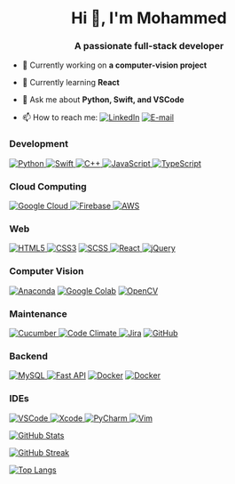 <h1 align="center">Hi 👋, I'm Mohammed</h1>
<h3 align="center">A passionate full-stack developer</h3>

<p> <img style="display:none;" src="https://komarev.com/ghpvc/?username=aljaroudi&label=Profile%20views&color=0e75b6&style=flat" alt="aljaroudi" /> </p>

- 🔭 Currently working on **a computer-vision project**

- 🌱 Currently learning **React**

- 💬 Ask me about **Python, Swift, and VSCode**

- 📫 How to reach me: [<img alt="LinkedIn" src="https://img.shields.io/badge/LinkedIn-%230077B5.svg?&style=for-the-badge&logo=linkedin&logoColor=white">](https://www.linkedin.com/in/aljaroudi/) [<img alt="E-mail" src="https://img.shields.io/badge/e--mail-D14836?style=for-the-badge&logo=gmail&logoColor=white">](mailto:73927882+aljaroudi@users.noreply.github.com)

<h3>Development</h3>
<p>
  <a href="#"><img alt="Python" src="https://img.shields.io/badge/python-%2314354C.svg?&style=for-the-badge&logo=python&logoColor=white"> </a>
  <a href="#"><img alt="Swift" src="https://img.shields.io/badge/swift-%23FA7343.svg?&style=for-the-badge&logo=swift&logoColor=white"> </a>
  <a href="#"><img alt="C++" src="https://img.shields.io/badge/c++-%2300599C.svg?&style=for-the-badge&logo=c%2B%2B&ogoColor=white"> </a>
  <a href="#"><img alt="JavaScript" src="https://img.shields.io/badge/javascript-%23323330.svg?&style=for-the-badge&logo=javascript&logoColor=%23F7DF1E"> </a>
  <a href="#"><img alt="TypeScript" src="https://img.shields.io/badge/typescript-%23007ACC.svg?&style=for-the-badge&logo=typescript&logoColor=white"></a>
</p>

<h3>Cloud Computing</h3>
<p>
  <a href="#"><img alt="Google Cloud" src="https://img.shields.io/badge/Google_Cloud-%234285F4.svg?&style=for-the-badge&logo=google-cloud&logoColor=white"> </a>
  <a href="#"><img alt="Firebase" src="https://img.shields.io/badge/firebase-%23039BE5.svg?&style=for-the-badge&logo=firebase"> </a>
  <a href="#"><img alt="AWS" src="https://img.shields.io/badge/AWS-%23FF9900.svg?&style=for-the-badge&logo=amazon-aws&logoColor=white"></a>
</p>

<h3>Web</h3>
<p> 
  <a href="#"><img alt="HTML5" src="https://img.shields.io/badge/html-%23E34F26.svg?&style=for-the-badge&logo=html5&logoColor=white"> </a>
  <a href="#"><img alt="CSS3" src="https://img.shields.io/badge/css-%231572B6.svg?&style=for-the-badge&logo=css3&logoColor=white"/></a>
  <a href="#"><img alt="SCSS" src="https://img.shields.io/badge/SCSS-hotpink.svg?&style=for-the-badge&logo=SASS&logoColor=white"> </a>
  <a href="#"><img alt="React" src="https://img.shields.io/badge/react-%2320232a.svg?&style=for-the-badge&logo=react&logoColor=%2361DAFB"> </a>
  <a href="#"><img alt="jQuery" src="https://img.shields.io/badge/jquery-%230769AD.svg?&style=for-the-badge&logo=jquery&logoColor=white"></a>
</p>

<h3>Computer Vision</h3>
<p>
  <a href="#"><img alt="Anaconda" src="https://img.shields.io/badge/CONDA-%2344A833.svg?&style=for-the-badge&logo=Anaconda&logoColor=white"></a>
  <a href="#"><img alt="Google Colab" src="https://img.shields.io/badge/Colab-%23F9AB00.svg?style=for-the-badge&logoColor=white&logo=Google-Colab"></a>
  <a href="#"><img alt="OpenCV" src="https://img.shields.io/badge/opencv-%23white.svg?&style=for-the-badge&logo=opencv&logoColor=white"></a>
</p>

<h3>Maintenance</h3>
<p>
  <a href="#"><img alt="Cucumber" src="https://img.shields.io/badge/Cucumber-%2323D96C.svg?style=for-the-badge&logoColor=white&logo=cucumber"> </a>
  <a href="#"><img alt="Code Climate" src="https://img.shields.io/badge/CodeClimate-%23000.svg?style=for-the-badge&logoColor=white&logo=Code-Climate"> </a>
  <a href="#"><img alt="Jira" src="https://img.shields.io/badge/Jira-%230052CC.svg?style=for-the-badge&logoColor=white&logo=Jira-Software"></a>
  <a href="#"><img alt="GitHub" src="https://img.shields.io/badge/github-%23121011.svg?&style=for-the-badge&logo=github&logoColor=white"/></a>
</p>

<h3>Backend</h3>
<p> 
  <a href="#"><img alt="MySQL" src="https://img.shields.io/badge/mysql-%2300f.svg?&style=for-the-badge&logo=mysql&logoColor=white"> </a>
  <a href="#"><img alt="Fast API" src="https://img.shields.io/badge/FastAPI-%23009485.svg?style=for-the-badge&logoColor=white&logo=fastapi"></a>
  <a href="#"><img alt="Docker" src="https://img.shields.io/badge/docker-%230db7ed.svg?&style=for-the-badge&logo=docker&logoColor=white"></a>
  <a href="#"><img alt="Docker" src="https://img.shields.io/badge/Unraid-%23F15A2C.svg?&style=for-the-badge&logo=Unraid&logoColor=white"></a>
  
</p>

<h3>IDEs</h3>
<p>
  <a href="#"><img alt="VSCode" src="https://img.shields.io/badge/VSCode-0078d7.svg?&style=for-the-badge&logo=visual-studio-code&logoColor=white"> </a>
  <a href="#"><img alt="Xcode" src="https://img.shields.io/badge/Xcode-007ACC?style=for-the-badge&logo=Xcode&logoColor=white"> </a>
  <a href="#"><img alt="PyCharm" src="https://img.shields.io/badge/PyCharm-000000.svg?&style=for-the-badge&logo=PyCharm&logoColor=white"> </a>
  <a href="#"><img alt="Vim" src="https://img.shields.io/badge/VIM-%2311AB00.svg?&style=for-the-badge&logo=vim&logoColor=white"></a>
</p>

[![GitHub Stats](https://github-readme-stats.vercel.app/api?username=aljaroudi&show_icons=true&locale=en)](#)

[![GitHub Streak](http://github-readme-streak-stats.herokuapp.com?user=aljaroudi)](#)

[![Top Langs](https://github-readme-stats.vercel.app/api/top-langs/?username=aljaroudi&layout=compact&hide=html,ruby,jupyter%20notebook)](#)

